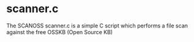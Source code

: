 # scanner.c
The SCANOSS scanner.c is a simple C script which performs a file scan against the free OSSKB (Open Source KB)
